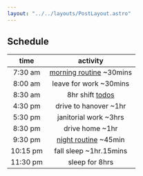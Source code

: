 ```yaml
---
layout: "../../layouts/PostLayout.astro"
---
```

## Schedule
| time     | activity                                  |
|  :---:   |          :----:                           | 
| 7:30 am  | [morning routine](/posts/morning) ~30mins |
| 8:00 am  | leave for work ~30mins                    |
| 8:30 am  | 8hr shift [todos](/posts/todos)                                 |
| 4:30 pm  | drive to hanover ~1hr                     |
| 5:30 pm  | janitorial work ~3hrs                     |
| 8:30 pm  | drive home ~1hr                           |
| 9:30 pm  | [night routine](/posts/night) ~45min      |
| 10:15 pm | fall sleep ~1hr.15mins                    |
| 11:30 pm | sleep for 8hrs                            |
